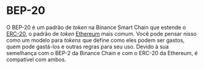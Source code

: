 # BEP-20

O BEP-20 é um padrão de _token_ na Binance Smart Chain que estende o [ERC-20](ERC-20.md), o padrão de _token_ [Ethereum](Ethereum.md) mais comum. Você pode pensar nisso como um modelo para _tokens_ que define como eles podem ser gastos, quem pode gastá-los e outras regras para seu uso. Devido à sua semelhança com o BEP-2 da Binance Chain e com o ERC-20 da Ethereum, é compatível com ambos.

